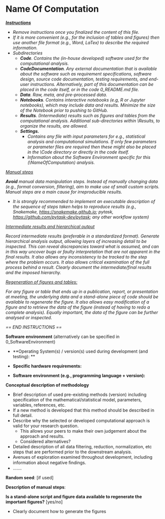 # Name Of Computation



*<u>**Instructions**</u>*

* *Remove instructions once you finalized the content of this file.*
* *If it is more convenient (e.g., for the inclusion of tables and figures) then use another file format (e.g., Word, LaTex) to describe the required information.* 
* *Subdirectories*
  * ***Code**. Contains the (in-house developed) software used for the computational analysis.*
  * ***CodeDocumentation**. Any external documentation that is available about the software such as requirement specifications, software design, source code documentation, testing requirements, and end-user instructions. Alternatively, part of this documentation can be placed in the code itself, or in the code 0_README.md file.*
  * ***Data**. Raw, meta, and pre-processed data.*
  * ***Notebooks**. Contains interactive notebooks (e.g, R or Jupyter notebooks), which may include data and results. Minimize the size of the Notebook prior to pushing to GitHub.*
  * ***Results**. (Intermediate) results such as figures and tables from the computational analysis. Additional sub-directories within \Results, to organize the results, are allowed.* 
  * ***Settings.*** 
    * *Contains any file with input parameters for e.g., statistical analysis and computational simulations. If only few parameters or parameter files are required then these might also be placed in the \Code directory or directly in the code itself.*
    * *Information about the Software Environment specific for this (\NameOfComputation) analysis.*



*<u>Manual steps</u>*

***Avoid** manual data manipulation steps. Instead of manually changing data (e.g., format conversion, filtering), aim to make use of small custom scripts. Manual steps are a main cause for irreproducible results.*  

* *It is strongly recommended to implement an executable description of the sequence of steps taken helps to reproduce results (e.g., Snakemake, https://snakemake.github.io; pytask, https://github.com/pytask-dev/pytask; any other workflow system)*



*<u>Intermediate results and hierarchical output</u>*

*Record intermediate results (preferable in a standardized format). Generate hierarchical analysis output, allowing layers of increasing detail to be inspected. This can reveal discrepancies toward what is assumed, and can in this way uncover bugs or faulty interpretation that are not apparent in the final results. It also allows any inconsistency to be tracked to the step where the problem occurs.  It also allows critical examination of the full process behind a result. Clearly document the intermediate/final results and the imposed hierarchy.*



*<u>Regeneration of figures and tables:</u>* 

*For any figure or table that ends up in a publication, report, or presentation at meeting, the underlying data and a stand-alone piece of code should be available to regenerate the figure. It also allows easy modification of a figure and to retrieve the data of the figure (instead of having to redo a complete analysis). Equally important, the data of the figure can be further analysed or inspected.*



*== END INSTRUCTIONS ==*





**Software environment** (alternatively can be specified in 0_SoftwareEnvironment)

* **Operating System(s) / version(s) used during development (and testing): **

* **Specific hardware requirements:**

* **Software environment (e.g., programming language + version):** 





**Conceptual description of methodology** 

* Brief description of used pre-existing methods (version) including specification of the mathematical/statistical model, parameters, variables, references, etc.
* If a new method is developed that this method should be described in full detail. 
* Describe why the selected or developed computational approach is valid for your research question.
  * This allows your peers to make their own judgement about the approach and results. 
  * Considered alternatives?
* Detailed description of all data filtering, reduction, normalization, etc steps that are performed prior to the downstream analysis.
* Avenues of exploration examined throughout development, including information about negative ﬁndings.
* .......



**Random seed**: [if used]



**Description of manual steps**:



**Is a stand-alone script and figure data available to regenerate the important figures?** [yes/no]

* Clearly document how to generate the figures




